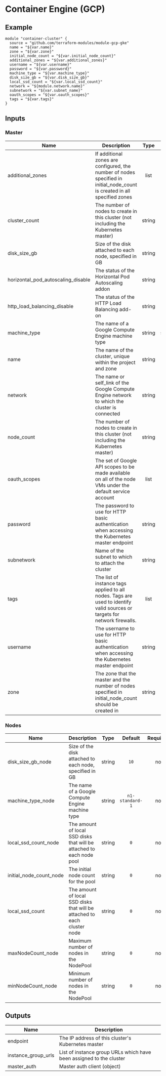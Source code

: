 # Container Engine (GCP)

## Example

```
module "container-cluster" {
  source = "github.com/terraform-modules/module-gcp-gke"
  name = "${var.name}"
  zone = "${var.zone}"
  initial_node_count = "${var.initial_node_count}"
  additional_zones = "${var.additional_zones}"
  username = "${var.username}"
  password = "${var.password}"
  machine_type = "${var.machine_type}"
  disk_size_gb = "${var.disk_size_gb}"
  local_ssd_count = "${var.local_ssd_count}"
  network = "${module.network.name}"
  subnetwork = "${var.subnet_name}"
  oauth_scopes = "${var.oauth_scopes}"
  tags = "${var.tags}"
}
```

## Inputs

### Master

| Name | Description | Type | Default | Required |
|------|-------------|:----:|:-----:|:-----:|
| additional_zones | If additional zones are configured, the number of nodes specified in initial_node_count is created in all specified zones | list | `<list>` | no |
| cluster_count | The number of nodes to create in this cluster (not including the Kubernetes master) | string | `2` | no |
| disk_size_gb | Size of the disk attached to each node, specified in GB | string | `10` | no |
| horizontal_pod_autoscaling_disable | The status of the Horizontal Pod Autoscaling addon | string | `true` | no |
| http_load_balancing_disable | The status of the HTTP Load Balancing add-on | string | `false` | no |
| machine_type | The name of a Google Compute Engine machine type | string | `n1-standard-1` | no |
| name | The name of the cluster, unique within the project and zone | string | - | yes |
| network | The name or self_link of the Google Compute Engine network to which the cluster is connected | string | `default` | no |
| node_count | The number of nodes to create in this cluster (not including the Kubernetes master) | string | `2` | no |
| oauth_scopes | The set of Google API scopes to be made available on all of the node VMs under the default service account | list | `<list>` | no |
| password | The password to use for HTTP basic authentication when accessing the Kubernetes master endpoint | string | - | yes |
| subnetwork | Name of the subnet to which to attach the cluster | string | `default` | no |
| tags | The list of instance tags applied to all nodes. Tags are used to identify valid sources or targets for network firewalls. | list | `<list>` | no |
| username | The username to use for HTTP basic authentication when accessing the Kubernetes master endpoint | string | - | yes |
| zone | The zone that the master and the number of nodes specified in initial_node_count should be created in | string | - | yes |

### Nodes

| Name | Description | Type | Default | Required |
|------|-------------|:----:|:-----:|:-----:|
| disk_size_gb_node | Size of the disk attached to each node, specified in GB | string | `10` | no |
| machine_type_node | The name of a Google Compute Engine machine type | string | `n1-standard-1` | no |
| local_ssd_count_node | The amount of local SSD disks that will be attached to each node pool | string | `0` | no |
| initial_node_count_node | The initial node count for the pool | string | `0` | no |
| local_ssd_count | The amount of local SSD disks that will be attached to each cluster node | string | `0` | no |
| maxNodeCount_node | Maximum number of nodes in the NodePool | string | `0` | no |
| minNodeCount_node | Minimum number of nodes in the NodePool | string | `0` | no |


## Outputs

| Name | Description |
|------|-------------|
| endpoint | The IP address of this cluster's Kubernetes master |
| instance_group_urls | List of instance group URLs which have been assigned to the cluster |
| master_auth | Master auth client (object) |